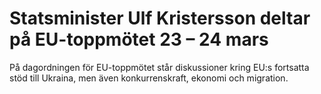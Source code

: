 # Statsminister Ulf Kristersson deltar på EU-toppmötet 23 – 24 mars

På dagordningen för EU-toppmötet står diskussioner kring EU:s fortsatta stöd till Ukraina, men även konkurrenskraft, ekonomi och migration.
